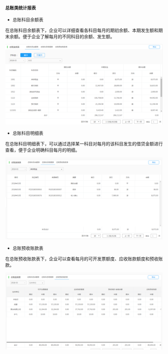 #### 总账类统计报表

* 总账科目余额表

在总账科目余额表下，企业可以详细查看各科目每月的期初余额、本期发生额和期末余额。便于企业了解每月的不同科目的余额、发生额。

![](/img/git12.png)

* 总账科目明细表

在总账科目明细表下，可以通过选择某一科目对每月的该科目发生的借贷金额进行查看，便于企业明确科目每月的明细。

![](/img/git13.png)

* 总账预收账款表

在总账预收账款表下，企业可以查看每月的可开发票额度、应收账款额度和预收账款。

![](/img/git14.png)

